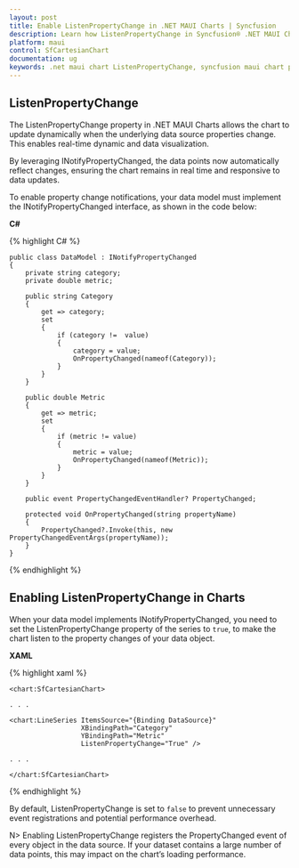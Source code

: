 ```yaml
---
layout: post
title: Enable ListenPropertyChange in .NET MAUI Charts | Syncfusion
description: Learn how ListenPropertyChange in Syncfusion® .NET MAUI Chart (SfCartesianChart) enables real-time data updates while considering performance impact with large datasets.
platform: maui
control: SfCartesianChart
documentation: ug
keywords: .net maui chart ListenPropertyChange, syncfusion maui chart property change, real-time chart updates .net maui, maui chart dynamic updates, .net maui chart listen property change feature, syncfusion maui chart real-time data, listen property change
---
```


## ListenPropertyChange 

The ListenPropertyChange property in .NET MAUI Charts allows the chart to update dynamically when the underlying data source properties change. This enables real-time dynamic and data visualization. 

By leveraging INotifyPropertyChanged, the data points now automatically reflect changes, ensuring the chart remains in real time and responsive to data updates.

To enable property change notifications, your data model must implement the INotifyPropertyChanged interface, as shown in the code below:

**C#**

{% highlight C# %}

    public class DataModel : INotifyPropertyChanged
    {
        private string category;
        private double metric;

        public string Category
        {
            get => category;
            set
            {
                if (category !=  value)
                {
                    category = value;
                    OnPropertyChanged(nameof(Category));
                }
            }
        }

        public double Metric
        {
            get => metric;
            set
            {
                if (metric != value)
                {
                    metric = value;
                    OnPropertyChanged(nameof(Metric));
                }
            }
        }

        public event PropertyChangedEventHandler? PropertyChanged;

        protected void OnPropertyChanged(string propertyName)
        {
            PropertyChanged?.Invoke(this, new PropertyChangedEventArgs(propertyName));
        }
    }

{% endhighlight %}

## Enabling ListenPropertyChange in Charts

When your data model implements INotifyPropertyChanged, you need to set the ListenPropertyChange property of the series to `true`, to make the chart listen to the property changes of your data object.

**XAML**

{% highlight xaml %}

    <chart:SfCartesianChart>

    . . .

    <chart:LineSeries ItemsSource="{Binding DataSource}"
                      XBindingPath="Category"
                      YBindingPath="Metric"
                      ListenPropertyChange="True" />

    . . .

    </chart:SfCartesianChart>

{% endhighlight %}

By default, ListenPropertyChange is set to `false` to prevent unnecessary event registrations and potential performance overhead. 

N> Enabling ListenPropertyChange registers the PropertyChanged event of every object in the data source. If your dataset contains a large number of data points, this may impact on the chart’s loading performance.

